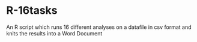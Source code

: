 # R-16tasks
An R script which runs 16 different analyses on a datafile in csv format and knits the results into a Word Document
